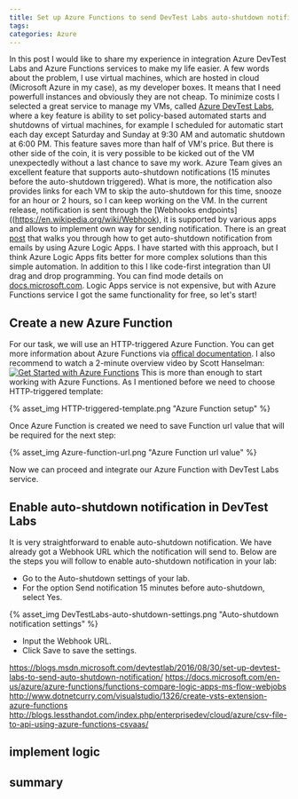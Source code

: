 ```yaml
---
title: Set up Azure Functions to send DevTest Labs auto-shutdown notification
tags:
categories: Azure
---
```

In this post I would like to share my experience in integration Azure DevTest Labs and Azure Functions services to make my life easier. 
A few words about the problem, I use virtual machines, which are hosted in cloud (Microsoft Azure in my case), as my developer boxes. It means that I need powerfull instances and obviously they are not cheap. To minimize costs I selected a great service to manage my VMs, called [Azure DevTest Labs](https://azure.microsoft.com/en-us/services/devtest-lab/), where a key feature is ability to set policy-based automated starts and shutdowns of virtual machines, for example I scheduled for automatic start each day except Saturday and Sunday at 9:30 AM and automatic shutdown at 6:00 PM. This feature saves more than half of VM's price. But there is other side of the coin, it is very possible to be kicked out of the VM unexpectedly without a last chance to save my work. Azure Team gives an excellent feature that supports auto-shutdown notifications (15 minutes before the auto-shutdown triggered). What is more, the notification also provides links for each VM to skip the auto-shutdown for this time, snooze for an hour or 2 hours, so I can keep working on the VM.
In the current release, notification is sent through the [Webhooks endpoints]((https://en.wikipedia.org/wiki/Webhook), it is supported by various apps and allows to implement own way for sending notification.
There is an great [post](https://blogs.msdn.microsoft.com/devtestlab/2016/08/30/set-up-devtest-labs-to-send-auto-shutdown-notification/) that walks you through how to get auto-shutdown notification from emails by using Azure Logic Apps. I have started with this approach, but I think Azure Logic Apps fits better for more complex solutions than this simple automation. In addition to this I like code-first integration than UI drag and drop programming. You can find mode details on [docs.microsoft.com](https://docs.microsoft.com/en-us/azure/azure-functions/functions-compare-logic-apps-ms-flow-webjobs). Logic Apps service is not expensive, but with Azure Functions service I got the same functionality for free, so let's start!

## Create a new Azure Function

For our task, we will use an HTTP-triggered Azure Function. You can get more information about Azure Functions via [offical documentation](https://azure.microsoft.com/en-in/services/functions/). I also recommend to watch a 2-minute overview video by Scott Hanselman:
[![Get Started with Azure Functions](https://img.youtube.com/vi/nCExarOuPAw/maxresdefault.jpg)](https://www.youtube.com/watch?v=nCExarOuPAw)
This is more than enough to start working with Azure Functions.
As I mentioned before we need to choose HTTP-triggered template:

{% asset_img HTTP-triggered-template.png "Azure Function setup" %}

Once Azure Function is created we need to save Function url value that will be required for the next step:

{% asset_img Azure-function-url.png "Azure Function url value" %}

Now we can proceed and integrate our Azure Function with DevTest Labs service.

## Enable auto-shutdown notification in DevTest Labs

It is very straightforward to enable auto-shutdown notification. We have already got a Webhook URL which the notification will send to. 
Below are the steps you will follow to enable auto-shutdown notification in your lab:
- Go to the Auto-shutdown settings of your lab.
- For the option Send notification 15 minutes before auto-shutdown, select Yes.

{% asset_img DevTestLabs-auto-shutdown-settings.png "Auto-shutdown notification settings" %}

- Input the Webhook URL.
- Click Save to save the settings.



https://blogs.msdn.microsoft.com/devtestlab/2016/08/30/set-up-devtest-labs-to-send-auto-shutdown-notification/
https://docs.microsoft.com/en-us/azure/azure-functions/functions-compare-logic-apps-ms-flow-webjobs
http://www.dotnetcurry.com/visualstudio/1326/create-vsts-extension-azure-functions
http://blogs.lessthandot.com/index.php/enterprisedev/cloud/azure/csv-file-to-api-using-azure-functions-csvaas/

## implement logic

## summary